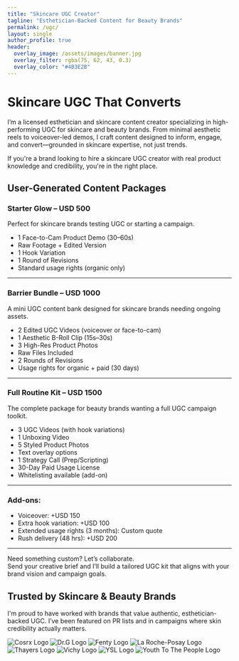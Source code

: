 ```yaml
---
title: "Skincare UGC Creator"
tagline: "Esthetician-Backed Content for Beauty Brands"
permalink: /ugc/
layout: single
author_profile: true
header:
  overlay_image: /assets/images/banner.jpg
  overlay_filter: rgba(75, 62, 43, 0.3)
  overlay_color: "#4B3E2B"
---
```


<div class="brand-section">
  <h1 class="brand-heading">Skincare UGC That Converts</h1>
  <p class="brand-text">I’m a licensed esthetician and skincare content creator specializing in high-performing UGC for skincare and beauty brands. From minimal aesthetic reels to voiceover-led demos, I craft content designed to inform, engage, and convert—grounded in skincare expertise, not just trends.</p>

  <p class="brand-text">If you're a brand looking to hire a skincare UGC creator with real product knowledge and credibility, you're in the right place.</p>

  <h2 class="brand-subheading">User-Generated Content Packages</h2>
  <section class="ugc-packages">
    <div class="ugc-package">
      <h3>Starter Glow – USD 500</h3>
      <p>Perfect for skincare brands testing UGC or starting a campaign.</p>
      <ul>
        <li>1 Face-to-Cam Product Demo (30–60s)</li>
        <li>Raw Footage + Edited Version</li>
        <li>1 Hook Variation</li>
        <li>1 Round of Revisions</li>
        <li>Standard usage rights (organic only)</li>
      </ul>
    </div>
    <hr />
    <div class="ugc-package">
      <h3>Barrier Bundle – USD 1000</h3>
      <p>A mini UGC content bank designed for skincare brands needing ongoing assets.</p>
      <ul>
        <li>2 Edited UGC Videos (voiceover or face-to-cam)</li>
        <li>1 Aesthetic B-Roll Clip (15s–30s)</li>
        <li>3 High-Res Product Photos</li>
        <li>Raw Files Included</li>
        <li>2 Rounds of Revisions</li>
        <li>Usage rights for organic + paid (30 days)</li>
      </ul>
    </div>
    <hr />
    <div class="ugc-package">
      <h3>Full Routine Kit – USD 1500</h3>
      <p>The complete package for beauty brands wanting a full UGC campaign toolkit.</p>
      <ul>
        <li>3 UGC Videos (with hook variations)</li>
        <li>1 Unboxing Video</li>
        <li>5 Styled Product Photos</li>
        <li>Text overlay options</li>
        <li>1 Strategy Call (Prep/Scripting)</li>
        <li>30-Day Paid Usage License</li>
        <li>Whitelisting available (add-on)</li>
      </ul>
    </div>
    <hr />
    <div class="ugc-addons">
      <h3>Add-ons:</h3>
      <ul>
        <li>Voiceover: +USD 150</li>
        <li>Extra hook variation: +USD 100</li>
        <li>Extended usage rights (3 months): Custom quote</li>
        <li>Rush delivery (48 hrs): +USD 200</li>
      </ul>
    </div>
    <hr />
    <div class="ugc-custom">
      <p>Need something custom? Let’s collaborate.<br />
      Send your creative brief and I’ll build a tailored UGC kit that aligns with your brand vision and campaign goals.</p>
    </div>
  </section>

  <h2 class="brand-subheading">Trusted by Skincare & Beauty Brands</h2>
  <p class="brand-text">I'm proud to have worked with brands that value authentic, esthetician-backed UGC. I’ve been featured on PR lists and in campaigns where skin credibility actually matters.</p>

  <div class="brand-logo-grid">
    <img src="/assets/images/brands/cosrx.png" alt="Cosrx Logo" class="brand-logo-img" />
    <img src="/assets/images/brands/drg.webp" alt="Dr.G Logo" class="brand-logo-img" />
    <img src="/assets/images/brands/fenty.png" alt="Fenty Logo" class="brand-logo-img" />
    <img src="/assets/images/brands/larocheposay.png" alt="La Roche-Posay Logo" class="brand-logo-img" />
    <img src="/assets/images/brands/thayers.png" alt="Thayers Logo" class="brand-logo-img" />
    <img src="/assets/images/brands/vichy.jpg" alt="Vichy Logo" class="brand-logo-img" />
    <img src="/assets/images/brands/ysl.jpg" alt="YSL Logo" class="brand-logo-img" />
    <img src="/assets/images/brands/ytp.jpg" alt="Youth To The People Logo" class="brand-logo-img" />
  </div>
</div>
